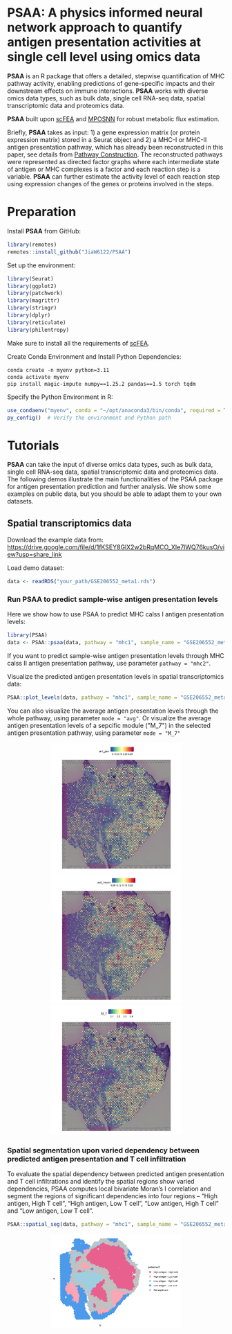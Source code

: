 # PSAA: A physics informed neural network approach to quantify antigen presentation activities at single cell level using omics data
**PSAA** is an R package that offers a detailed, stepwise quantification of MHC pathway activity, enabling predictions of gene-specific impacts and their downstream effects on immune interactions. **PSAA** works with diverse omics data types, such as bulk data, single cell RNA-seq data, spatial transcriptomic data and proteomics data.

**PSAA** built upon [scFEA](https://github.com/changwn/scFEA) and [MPOSNN](https://github.com/ptdang1001/MPOSNN) for robust metabolic flux estimation.

Briefly, **PSAA** takes as input: 1) a gene expression matrix (or protein expression matrix) stored in a Seurat object and 2) a MHC-I or MHC-II antigen presentation pathway, which has already been reconstructed in this paper, see details from [Pathway Construction](https://github.com/JiaW6122/PSAA/blob/main/supplementary%20files/Pathway_Construction.md). The reconstructed pathways were represented as directed factor graphs where each intermediate state of antigen or MHC complexes is a factor and each reaction step is a variable. **PSAA** can further estimate the activity level of each reaction step using expression changes of the genes or proteins involved in the steps.

# Preparation
Install **PSAA** from GitHub:
```R
library(remotes)
remotes::install_github("JiaW6122/PSAA")
```
Set up the environment:
```R
library(Seurat)
library(ggplot2)
library(patchwork)
library(magrittr)
library(stringr)
library(dplyr)
library(reticulate)
library(philentropy)
```

Make sure to install all the requirements of [scFEA](https://github.com/changwn/scFEA). 

Create Conda Environment and Install Python Dependencies:
```
conda create -n myenv python=3.11
conda activate myenv
pip install magic-impute numpy==1.25.2 pandas==1.5 torch tqdm
```
Specify the Python Environment in R:
```R
use_condaenv("myenv", conda = "~/opt/anaconda3/bin/conda", required = TRUE)
py_config()  # Verify the environment and Python path
```

# Tutorials 

**PSAA** can take the input of diverse omics data types, such as bulk data, single cell RNA-seq data, spatial transcriptomic data and proteomics data. The following demos illustrate the main functionalities of the PSAA package for antigen presentation prediction and further analysis. We show some examples on public data, but you should be able to adapt them to your own datasets.

## Spatial transcriptomics data


Download the example data from: https://drive.google.com/file/d/1fKSEY8GlX2w2bRqMCO_XIe7lWQ76kusO/view?usp=share_link

Load demo dataset:
```R
data <- readRDS("your_path/GSE206552_meta1.rds")
```

### Run PSAA to predict sample-wise antigen presentation levels 

Here we show how to use PSAA to predict MHC calss I antigen presentation levels:
```R
library(PSAA)
data <- PSAA::psaa(data, pathway = "mhc1", sample_name = "GSE206552_meta1")
```
If you want to predict sample-wise antigen presentation levels through MHC calss II antigen presentation pathway, use parameter `pathway = "mhc2"`.



Visualize the predicted antigen presentation levels in spatial transcriptomics data:
```R
PSAA::plot_levels(data, pathway = "mhc1", sample_name = "GSE206552_meta1", mode = "pre")
```

You can also visualize the average antigen presentation levels through the whole pathway, using parameter `mode = "avg"`. Or visualize the average antigen presentation levels of a sepcific module ("M_7") in the selected antigen presentation pathway, using parameter `mode = "M_7"`

<p align="center">
  <img src="figures/ant_pre.png" alt="Example Figure 1" width="300"/>
  <img src="figures/ant_mean.png" alt="Example Figure 2" width="300"/>
  <img src="figures/M_7.png" alt="Example Figure 3" width="300"/>
</p>

### Spatial segmentation upon varied dependency between predicted antigen presentation and T cell infiltration

To evaluate the spatial dependency between predicted antigen presentation and T cell infiltrations and identify the spatial regions show varied dependencies, PSAA computes local bivariate Moran’s I correlation and segment the regions of significant dependencies into four regions – “High antigen, High T cell”, “High antigen, Low T cell”, “Low antigen, High T cell” and “Low antigen, Low T cell”. 

```R
PSAA::spatial_seg(data, pathway = "mhc1", sample_name = "GSE206552_meta1")
```

<p align="center">
<img src="figures/spatial_seg.png" alt="Example Figure 4" width="300"/>
</p>
